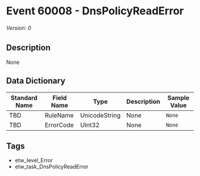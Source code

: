 # Event 60008 - DnsPolicyReadError
###### Version: 0

## Description
None

## Data Dictionary
|Standard Name|Field Name|Type|Description|Sample Value|
|---|---|---|---|---|
|TBD|RuleName|UnicodeString|None|`None`|
|TBD|ErrorCode|UInt32|None|`None`|

## Tags
* etw_level_Error
* etw_task_DnsPolicyReadError